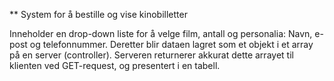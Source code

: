 ** System for å bestille og vise kinobilletter

Inneholder en drop-down liste for å velge film, antall og personalia: Navn, e-post og telefonnummer.
Deretter blir dataen lagret som et objekt i et array på en server (controller). Serveren returnerer akkurat dette arrayet til klienten ved GET-request, og presentert i en tabell.
